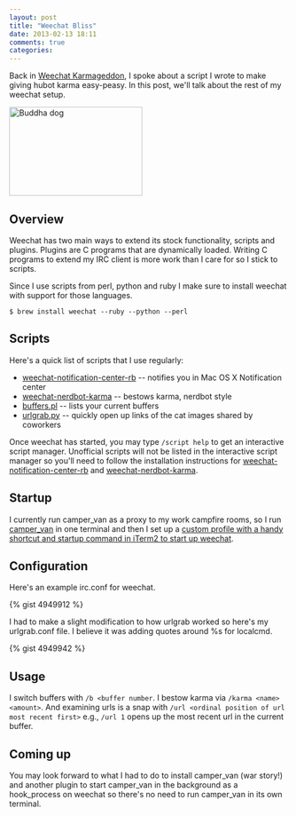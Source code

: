 ```yaml
---
layout: post
title: "Weechat Bliss"
date: 2013-02-13 18:11
comments: true
categories: 
---
```


Back in [Weechat Karmageddon](http://blog.jonathanrwallace.com/blog/2013/01/17/weechat-karmageddon/), I spoke about a script I wrote to make giving hubot karma easy-peasy.  In this post, we'll talk about the rest of my weechat setup.

<a href="http://www.flickr.com/photos/superfantastic/50088733/" title="Buddha dog by SuperFantastic, on Flickr"><img src="http://farm1.staticflickr.com/32/50088733_58935531ce_m.jpg" width="240" height="160" alt="Buddha dog"></a>

<!-- more -->

## Overview

Weechat has two main ways to extend its stock functionality, scripts and plugins. Plugins are C programs that are dynamically loaded. Writing C programs to extend my IRC client is more work than I care for so I stick to scripts.

Since I use scripts from perl, python and ruby I make sure to install weechat with support for those languages.

```$ brew install weechat --ruby --python --perl```

## Scripts

Here's a quick list of scripts that I use regularly:

- [weechat-notification-center-rb](https://github.com/wallace/weechat-notification-center-rb) -- notifies you in Mac OS X Notification center
- [weechat-nerdbot-karma](https://github.com/wallace/weechat-nerdbot-karma) -- bestows karma, nerdbot style
- [buffers.pl](http://www.weechat.org/scripts/source/buffers.pl.html/) -- lists your current buffers
- [urlgrab.py](http://www.weechat.org/scripts/source/urlgrab.py.html/) -- quickly open up links of the cat images shared by coworkers

Once weechat has started, you may type ```/script help``` to get an interactive script manager.  Unofficial scripts will not be listed in the interactive script manager so you'll need to follow the installation instructions for [weechat-notification-center-rb](https://github.com/wallace/weechat-notification-center-rb) and [weechat-nerdbot-karma](https://github.com/wallace/weechat-nerdbot-karma).

## Startup

I currently run camper_van as a proxy to my work campfire rooms, so I run [camper_van](https://github.com/aniero/camper_van) in one terminal and then I set up a [custom profile with a handy shortcut and startup command in iTerm2 to start up weechat](https://www.evernote.com/shard/s2/sh/c42cd246-a62e-481f-abbe-883983ac1016/794e8070a80d96a8b0f2bdf9c2320dc9/res/84d089e9-0852-49c2-b3e6-2150411b51b6/skitch.png).  

## Configuration

Here's an example irc.conf for weechat.

{% gist 4949912 %}

I had to make a slight modification to how urlgrab worked so here's my urlgrab.conf file.  I believe it was adding quotes around %s for localcmd.

{% gist 4949942 %}

## Usage

I switch buffers with ```/b <buffer number```.  I bestow karma via ```/karma <name> <amount>```.  And examining urls is a snap with ```/url <ordinal position of url most recent first>``` e.g., ```/url 1``` opens up the most recent url in the current buffer.

## Coming up

You may look forward to what I had to do to install camper_van (war story!) and another plugin to start camper_van in the background as a hook_process on weechat so there's no need to run camper_van in its own terminal.

